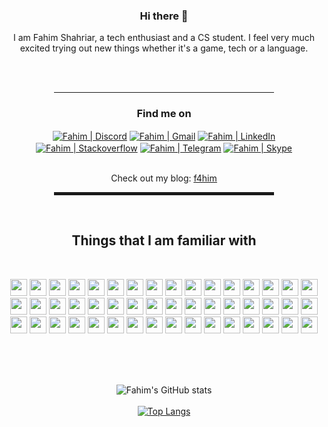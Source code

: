 <div align="center">

### Hi there 👋
<p width="40px">I am Fahim Shahriar, a tech enthusiast and a CS student. I feel very much excited trying out new things whether it's a game, tech or a language.</p>
  <br/><br/>
<hr width="70%" style="height:1px;">
  
<h3>Find me on</h3> 

[<img align="center" alt="Fahim | Discord"  src="https://img.shields.io/badge/Discord-7289DA?style=for-the-badge&logo=discord&logoColor=white"/>][discord]
[<img align="center" alt="Fahim | Gmail"  src="https://img.shields.io/badge/Gmail-D14836?style=for-the-badge&logo=gmail&logoColor=white"/>][gmail]
[<img align="center" alt="Fahim | LinkedIn"  src="https://img.shields.io/badge/LinkedIn-0077B5?style=for-the-badge&logo=linkedin&logoColor=white" />][linkedin]
[<img align="center" alt="Fahim | Stackoverflow"  src="https://img.shields.io/badge/Stack_Overflow-FE7A16?style=for-the-badge&logo=stack-overflow&logoColor=white" />][stackoverflow]
[<img align="center" alt="Fahim | Telegram" src="https://img.shields.io/badge/Telegram-2CA5E0?style=for-the-badge&logo=telegram&logoColor=white" />][telegram]
[<img align="center" alt="Fahim | Skype"  src="https://img.shields.io/badge/Skype-blue?style=for-the-badge&logo=skype&logoColor=white" />][skype]

</br>Check out my blog:  <a href="https://f4him.github.io"><u>f4him</u></a></br>
<hr width="70%" style="height:5px;">
<br/>
<h2>Things that I am familiar with</h2>
<br/>
</p>
<img src="https://img.shields.io/badge/Shell_Script-121011?style=for-the-badge&logo=gnu-bash&logoColor=white" height="27px"/>
<img src="https://img.shields.io/badge/Python-3776AB?style=for-the-badge&logo=python&logoColor=white" height="27px"/>
<img src="https://img.shields.io/badge/HTML-239120?style=for-the-badge&logo=html5&logoColor=white" height="27px"/>
<img src="https://img.shields.io/badge/HTML5-E34F26?style=for-the-badge&logo=html5&logoColor=white" height="27px"/>
<img src="https://img.shields.io/badge/CSS-239120?&style=for-the-badge&logo=css3&logoColor=white" height="27px"/>
<img src="https://img.shields.io/badge/CSS3-1572B6?style=for-the-badge&logo=css3&logoColor=white" height="27px"/>
<img src="https://img.shields.io/badge/Java-ED8B00?style=for-the-badge&logo=java&logoColor=white" height="27px"/>
<img src="https://img.shields.io/badge/PHP-777BB4?style=for-the-badge&logo=php&logoColor=white" height="27x"/>
<img src="https://img.shields.io/badge/json-5E5C5C?style=for-the-badge&logo=json&logoColor=white" height="27x"/>
<img src="https://img.shields.io/badge/MySQL-00000F?style=for-the-badge&logo=mysql&logoColor=white" height="27px"/>
<img src="https://img.shields.io/badge/Jupyter-F37626.svg?&style=for-the-badge&logo=Jupyter&logoColor=white" height="27px"/>
<img src="https://img.shields.io/badge/Markdown-000000?style=for-the-badge&logo=markdown&logoColor=white" height="27px"/>
<img src="https://img.shields.io/badge/Bootstrap-563D7C?style=for-the-badge&logo=bootstrap&logoColor=white" height="27px"/>
<img src="https://img.shields.io/badge/Django-092E20?style=for-the-badge&logo=django&logoColor=green" height="27px"/>
<img src="https://img.shields.io/badge/Laravel-FF2D20?style=for-the-badge&logo=laravel&logoColor=white" height="27px"/>
<img src="https://img.shields.io/badge/conda-342B029.svg?&style=for-the-badge&logo=anaconda&logoColor=white" height="27px"/>
<img src="https://img.shields.io/badge/Git-F05032?style=for-the-badge&logo=git&logoColor=white" height="27px"/>
<img src="https://img.shields.io/badge/Postman-FF6C37?style=for-the-badge&logo=Postman&logoColor=white" height="27px"/>
<img src="https://img.shields.io/badge/Xampp-F37623?style=for-the-badge&logo=xampp&logoColor=white" height="27px"/>
<img src="https://img.shields.io/badge/Qt-41CD52?style=for-the-badge&logo=qt&logoColor=white" height="27px"/>
<img src="https://img.shields.io/badge/gradle-02303A?style=for-the-badge&logo=gradle&logoColor=white" height="27px"/>
<img src="https://img.shields.io/badge/Firefox_Browser-FF7139?style=for-the-badge&logo=Firefox-Browser&logoColor=white" height="27px"/>
<img src="https://img.shields.io/badge/Google_chrome-4285F4?style=for-the-badge&logo=Google-chrome&logoColor=white" height="27px"/>
<img src="https://img.shields.io/badge/Android-3DDC84?style=for-the-badge&logo=android&logoColor=white" height="27px"/>
<img src="https://img.shields.io/badge/Linux-FCC624?style=for-the-badge&logo=linux&logoColor=black" height="27px"/>
<img src="https://img.shields.io/badge/Kali_Linux-557C94?style=for-the-badge&logo=kali-linux&logoColor=white" height="27px"/>
<img src="https://img.shields.io/badge/Ubuntu-E95420?style=for-the-badge&logo=ubuntu&logoColor=white" height="27px"/>
<img src="https://img.shields.io/badge/manjaro-35BF5C?style=for-the-badge&logo=manjaro&logoColor=white" height="27px"/>
<img src="https://img.shields.io/badge/Visual_Studio_Code-0078D4?style=for-the-badge&logo=visual%20studio%20code&logoColor=white" height="27px"/>
<img src="https://img.shields.io/badge/sublime_text-%23575757.svg?&style=for-the-badge&logo=sublime-text&logoColor=important" height="27px"/>
<img src="https://img.shields.io/badge/pycharm-143?style=for-the-badge&logo=pycharm&logoColor=black&color=black&labelColor=green" height="27px"/>
<img src="https://img.shields.io/badge/phpstorm-143?style=for-the-badge&logo=phpstorm&logoColor=black&color=black&labelColor=darkorchid" height="27px"/>
<img src="https://img.shields.io/badge/VIM-%2311AB00.svg?&style=for-the-badge&logo=vim&logoColor=white" height="27px"/>
<img src="https://img.shields.io/badge/IntelliJIDEA-000000.svg?style=for-the-badge&logo=intellij-idea&logoColor=white" height="27px"/>
<img src="https://img.shields.io/badge/Spyder-838485?style=for-the-badge&logo=spyder%20ide&logoColor=maroon" height="27px"/>
<img src="https://img.shields.io/badge/Android_Studio-3DDC84?style=for-the-badge&logo=android-studio&logoColor=white" height="27px"/>
<img src="https://img.shields.io/badge/Microsoft_PowerPoint-B7472A?style=for-the-badge&logo=microsoft-powerpoint&logoColor=white" height="27px"/>
<img src="https://img.shields.io/badge/Microsoft_Office-D83B01?style=for-the-badge&logo=microsoft-office&logoColor=white" height="27px"/>
<img src="https://img.shields.io/badge/Microsoft_Word-2B579A?style=for-the-badge&logo=microsoft-word&logoColor=white" height="27px"/>
<img src="https://img.shields.io/badge/LibreOffice-18A303?style=for-the-badge&logo=LibreOffice&logoColor=white" height="27px"/>
<img src="https://img.shields.io/badge/Adobe%20Illustrator-FF9A00?style=for-the-badge&logo=adobe%20illustrator&logoColor=white" height="27px"/>
<img src="https://img.shields.io/badge/Adobe-Photoshop-31A8FF?style=for-the-badge&logo=Adobe-Photoshop&labelColor=0a446b&logoWidth=15" height="27px"/>
<img src="https://img.shields.io/badge/Adobe%20Lightroom-31A8FF?style=for-the-badge&logo=Adobe%20Lightroom&logoColor=white" height="27px"/>
<img src="https://img.shields.io/badge/Inkscape-000000?style=for-the-badge&logo=Inkscape&logoColor=white" height="27px"/>
<img src="https://img.shields.io/badge/gimp-5C5543?style=for-the-badge&logo=gimp&logoColor=white" height="27px"/>
<img src="https://img.shields.io/badge/Krita-203759?style=for-the-badge&logo=krita&logoColor=EEF37B" height="27px"/>
<img src="https://img.shields.io/badge/Steam-000000?style=for-the-badge&logo=steam&logoColor=white" height="27px"/>
<img src="https://img.shields.io/badge/Counter_Strike-000000?style=for-the-badge&logo=counter-strike&logoColor=white" height="27px"/>
 

</p>
<br/><br/><br/>


![Fahim's GitHub stats](https://github-readme-stats.vercel.app/api?username=f4him&show_icons=true&theme=radical&count_private=true&hide=commits)
<br/><br/>
[![Top Langs](https://github-readme-stats.vercel.app/api/top-langs/?username=f4him&langs_count=3)](https://github.com/anuraghazra/github-readme-stats)

</div>


[discord]: https://discord.com/users/543139182646919170
[gmail]: mailto:shahriarfahim23@gmail.com
[linkedin]: https://www.linkedin.com/in/f4him
[stackoverflow]: https://stackoverflow.com/users/11892124/f4him
[telegram]: https://telegram.me/shahriarfahim23
[skype]: https://join.skype.com/invite/wrA3Fqb0JtMz


